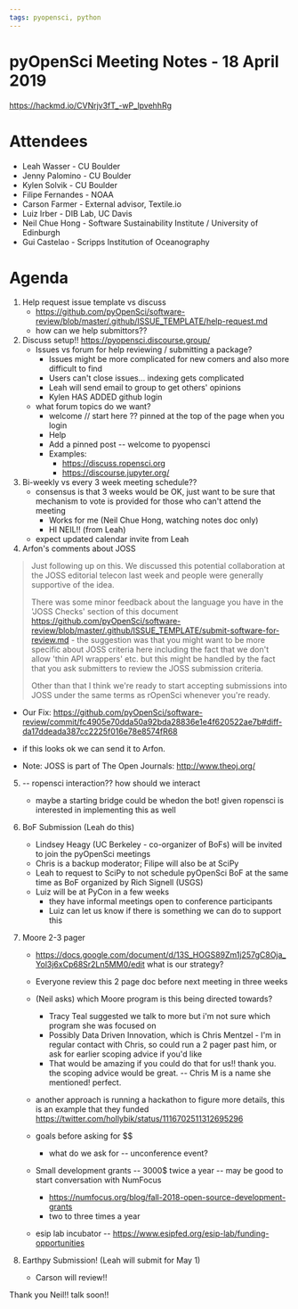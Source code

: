 ```yaml
---
tags: pyopensci, python
---
```

# pyOpenSci Meeting Notes - 18 April 2019

https://hackmd.io/CVNrjv3fT_-wP_lpvehhRg


Attendees
=========
* Leah Wasser - CU Boulder
* Jenny Palomino - CU Boulder
* Kylen Solvik - CU Boulder
* Filipe Fernandes - NOAA
* Carson Farmer - External advisor, Textile.io
* Luiz Irber - DIB Lab, UC Davis
* Neil Chue Hong - Software Sustainability Institute / University of Edinburgh
* Gui Castelao - Scripps Institution of Oceanography


Agenda
=========
1. Help request issue template vs discuss 
    * https://github.com/pyOpenSci/software-review/blob/master/.github/ISSUE_TEMPLATE/help-request.md 
    * how can we help submittors??
2. Discuss setup!!  https://pyopensci.discourse.group/ 
    * Issues vs forum for help reviewing / submitting a package?
        * Issues might be more complicated for new comers and also more difficult to find
        * Users can't close issues... indexing gets complicated 
        * Leah will send email to group to get others' opinions
        * Kylen HAS ADDED github login
    * what forum topics do we want?
        * welcome // start here ?? pinned at the top of the page when you login
        * Help
        * Add a pinned post -- welcome to pyopensci 
        * Examples:
            * https://discuss.ropensci.org
            * https://discourse.jupyter.org/
3. Bi-weekly vs every 3 week meeting schedule??
    * consensus is that 3 weeks would be OK, just want to be sure that mechanism to vote is provided for those who can't attend the meeting
        * Works for me (Neil Chue Hong, watching notes doc only)
        * HI NEIL!! (from Leah)
    * expect updated calendar invite from Leah
4. Arfon's comments about JOSS
>  Just following up on this. We discussed this potential collaboration at the JOSS editorial telecon last week and people were generally supportive of the idea.
> 
> There was some minor feedback about the language you have in the 'JOSS Checks' section of this document https://github.com/pyOpenSci/software-review/blob/master/.github/ISSUE_TEMPLATE/submit-software-for-review.md - the suggestion was that you might want to be more specific about JOSS criteria here including the fact that we don't allow 'thin API wrappers' etc. but this might be handled by the fact that you ask submitters to review the JOSS submission criteria.
> 
> Other than that I think we're ready to start accepting submissions into JOSS under the same terms as rOpenSci whenever you're ready.
> 

* Our Fix: https://github.com/pyOpenSci/software-review/commit/fc4905e70dda50a92bda28836e1e4f620522ae7b#diff-da17ddeada387cc2225f016e78e8574fR68 

* if this looks ok we can send it to Arfon.

* Note: JOSS is part of The Open Journals: http://www.theoj.org/

5. -- ropensci interaction?? how should we interact 
    * maybe a starting bridge could be whedon the bot! given ropensci is interested in implementing this as well

6. BoF Submission (Leah do this)
    * Lindsey Heagy (UC Berkeley - co-organizer of BoFs) will be invited to join the pyOpenSci meetings
    * Chris is a backup moderator; Filipe will also be at SciPy
    * Leah to request to SciPy to not schedule pyOpenSci BoF at the same time as BoF organized by Rich Signell (USGS)
    * Luiz will be at PyCon in a few weeks
        * they have informal meetings open to conference participants
        * Luiz can let us know if there is something we can do to support this
7. Moore 2-3 pager 
    * https://docs.google.com/document/d/13S_HOGS89Zm1j257gC8Oja_Yol3j6xCp68Sr2Ln5MM0/edit what is our strategy? 
    * Everyone review this 2 page doc before next meeting in three weeks
    * (Neil asks) which Moore program is this being directed towards?
        * Tracy Teal suggested we talk to more but i'm not sure which program she was focused on
        * Possibly Data Driven Innovation, which is Chris Mentzel - I'm in regular contact with Chris, so could run a 2 pager past him, or ask for earlier scoping advice if you'd like
        * That would be amazing if you could do that for us!! thank you. the scoping advice would be great. -- Chris M is a name she mentioned! perfect. 
    * another approach is running a hackathon to figure more details, this is an example that they funded https://twitter.com/hollybik/status/1116702511312695296
    * goals before asking for $$  
        * what do we ask for -- unconference event?
    * Small development grants -- 3000$ twice a year -- may be good to start conversation with NumFocus
        * https://numfocus.org/blog/fall-2018-open-source-development-grants
        * two to three times a year

    * esip lab incubator -- https://www.esipfed.org/esip-lab/funding-opportunities

8. Earthpy Submission! (Leah will submit for May 1)
    * Carson will review!!

Thank you Neil!! talk soon!! 
